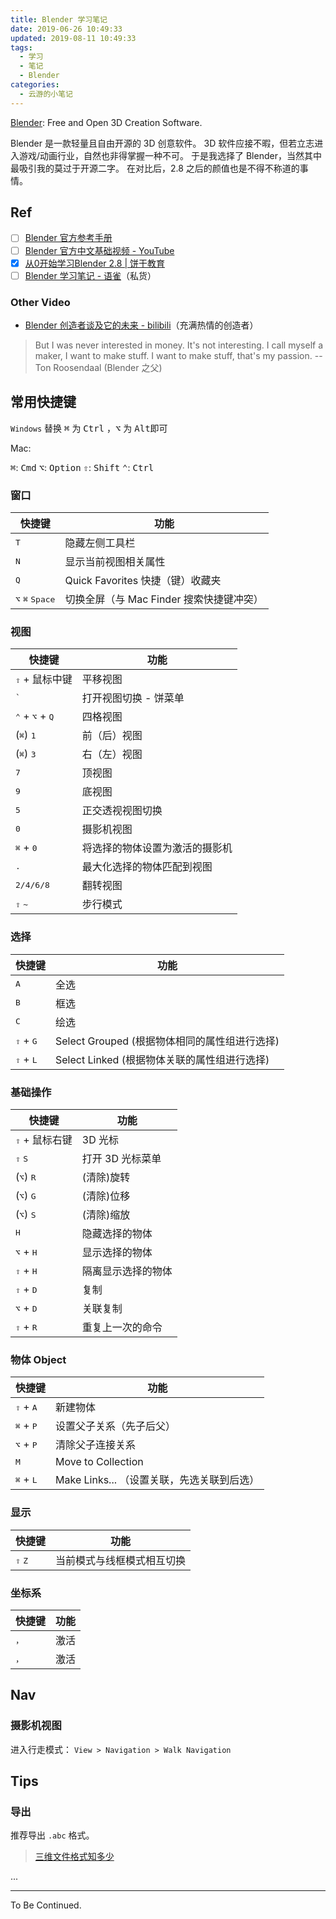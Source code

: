 ```yaml
---
title: Blender 学习笔记
date: 2019-06-26 10:49:33
updated: 2019-08-11 10:49:33
tags:
  - 学习
  - 笔记
  - Blender
categories:
  - 云游的小笔记
---
```


[Blender]((https://www.blender.org/)): Free and Open 3D Creation Software.

<!-- more -->

Blender 是一款轻量且自由开源的 3D 创意软件。
3D 软件应接不暇，但若立志进入游戏/动画行业，自然也非得掌握一种不可。
于是我选择了 Blender，当然其中最吸引我的莫过于开源二字。
在对比后，2.8 之后的颜值也是不得不称道的事情。

## Ref

- [ ] [Blender 官方参考手册](https://docs.blender.org/manual/zh-hans/latest/)
- [ ] [Blender 官方中文基础视频 - YouTube](https://www.youtube.com/playlist?list=PLa1F2ddGya_-UvuAqHAksYnB0qL9yWDO6&feature=share)
- [x] [从0开始学习Blender 2.8 | 饼干教育](http://www.bgteach.com/my/course/60)
- [ ] [Blender 学习笔记 - 语雀](https://www.yuque.com/ziguiti/blender)（私货）

### Other Video

- [Blender 创造者谈及它的未来 - bilibili](https://www.bilibili.com/video/av22732936/?spm_id_from=333.788.videocard.0)（充满热情的创造者）

> But I was never interested in money.
> It's not interesting.
> I call myself a maker, I want to make stuff.
> I want to make stuff, that's my passion.
> -- Ton Roosendaal (Blender 之父)

## 常用快捷键

`Windows` 替换 <kbd>⌘</kbd> 为 <kbd>Ctrl</kbd> ，<kbd>⌥</kbd> 为 <kbd>Alt</kbd>即可

Mac:

<kbd>⌘</kbd>: <kbd>Cmd</kbd>
<kbd>⌥</kbd>: <kbd>Option</kbd>
<kbd>⇧</kbd>: <kbd>Shift</kbd>
<kbd>⌃</kbd>: <kbd>Ctrl</kbd>

### 窗口

| 快捷键 | 功能 |
| --- | --- |
| <kbd>T</kbd> | 隐藏左侧工具栏 |
| <kbd>N</kbd> | 显示当前视图相关属性 |
| <kbd>Q</kbd> | Quick Favorites 快捷（键）收藏夹 |
| <kbd>⌥</kbd> <kbd>⌘</kbd> <kbd>Space</kbd> | 切换全屏（与 Mac Finder 搜索快捷键冲突） |

### 视图

| 快捷键 | 功能 |
| --- | --- |
| <kbd>⇧</kbd> + 鼠标中键 | 平移视图 |
| <kbd>`</kbd> | 打开视图切换 - 饼菜单 |
| <kbd>⌃</kbd> + <kbd>⌥</kbd> + <kbd>Q</kbd> | 四格视图 |
| (<kbd>⌘</kbd>) <kbd>1</kbd> | 前（后）视图 |
| (<kbd>⌘</kbd>) <kbd>3</kbd> | 右（左）视图 |
| <kbd>7</kbd> | 顶视图 |
| <kbd>9</kbd> | 底视图 |
| <kbd>5</kbd> | 正交透视视图切换 |
| <kbd>0</kbd> | 摄影机视图 |
| <kbd>⌘</kbd> + <kbd>0</kbd> | 将选择的物体设置为激活的摄影机 |
| <kbd>.</kbd> | 最大化选择的物体匹配到视图 |
| <kbd>2/4/6/8</kbd> | 翻转视图 |
| <kbd>⇧</kbd> <kbd>~</kbd> |步行模式|

### 选择

| 快捷键 | 功能 |
| --- | --- |
| <kbd>A</kbd> | 全选 |
| <kbd>B</kbd> | 框选 |
| <kbd>C</kbd> | 绘选 |
| <kbd>⇧</kbd> + <kbd>G</kbd> | Select Grouped (根据物体相同的属性组进行选择) |
| <kbd>⇧</kbd> + <kbd>L</kbd> | Select Linked (根据物体关联的属性组进行选择) |

### 基础操作

| 快捷键 | 功能 |
| --- | --- |
| <kbd>⇧</kbd> + 鼠标右键 | 3D 光标 |
| <kbd>⇧</kbd> <kbd>S</kbd> | 打开 3D 光标菜单 |
| (<kbd>⌥</kbd>) <kbd>R</kbd> | (清除)旋转 |
| (<kbd>⌥</kbd>) <kbd>G</kbd> | (清除)位移 |
| (<kbd>⌥</kbd>) <kbd>S</kbd> | (清除)缩放 |
| <kbd>H</kbd> | 隐藏选择的物体 |
| <kbd>⌥</kbd> + <kbd>H</kbd> | 显示选择的物体 |
| <kbd>⇧</kbd> + <kbd>H</kbd> | 隔离显示选择的物体 |
| <kbd>⇧</kbd> + <kbd>D</kbd> | 复制 |
| <kbd>⌥</kbd> + <kbd>D</kbd> | 关联复制 |
| <kbd>⇧</kbd> + <kbd>R</kbd> | 重复上一次的命令 |

### 物体 Object

| 快捷键 | 功能 |
| --- | --- |
| <kbd>⇧</kbd> + <kbd>A</kbd> | 新建物体 |
| <kbd>⌘</kbd> + <kbd>P</kbd> | 设置父子关系（先子后父） |
| <kbd>⌥</kbd> + <kbd>P</kbd> | 清除父子连接关系|
| <kbd>M</kbd> | Move to Collection |
| <kbd>⌘</kbd> + <kbd>L</kbd> | Make Links... （设置关联，先选关联到后选） |

### 显示

| 快捷键                    | 功能                       |
| ------------------------- | -------------------------- |
| <kbd>⇧</kbd> <kbd>Z</kbd> | 当前模式与线框模式相互切换 |

### 坐标系

| 快捷键        | 功能                       |
| ------------- | -------------------------- |
| <kbd>，</kbd> | 激活 |
| <kbd>，</kbd> | 激活 |

## Nav

### 摄影机视图

进入行走模式： `View > Navigation > Walk Navigation`

## Tips

### 导出

推荐导出 `.abc` 格式。

> [三维文件格式知多少](http://www.bgteach.com/article/132)

...

---

To Be Continued.
